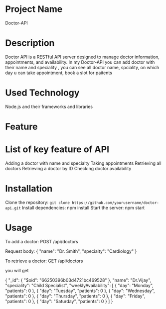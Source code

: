 # Project Name
Doctor-API
# Description
Doctor API is a RESTful API server designed to manage doctor information, appointments, and availability. In my Doctor-API you can add doctor with their name and speciality , you can see all doctor name, spciality, on which day u can take appointment, book a slot for paitents
# Used Technology
Node.js and their frameworks and libraries
# Feature
# List of key feature of API
Adding a doctor with name and specialty
Taking appointments
Retrieving all doctors
Retrieving a doctor by ID
Checking doctor availability
# Installation
Clone the repository: `git clone https://github.com/yourusername/doctor-api.git`
Install dependencies: npm install
Start the server: npm start
# Usage
To add a doctor: POST /api/doctors 


Request body: { "name": "Dr. Smith", "specialty": "Cardiology" }


To retrieve a doctor: GET /api/doctors


you will get


{
  "_id": {
    "$oid": "66250396b03d4721bc469528"
  },
  "name": "Dr.Vijay",
  "speciality": "Child Specialist",
  "weeklyAvailability": [
    {
      "day": "Monday",
      "patients": 0
    },
    {
      "day": "Tuesday",
      "patients": 0
    },
    {
      "day": "Wednesday",
      "patients": 0
    },
    {
      "day": "Thursday",
      "patients": 0
    },
    {
      "day": "Friday",
      "patients": 0
    },
    {
      "day": "Saturday",
      "patients": 0
    }
  ]
}
